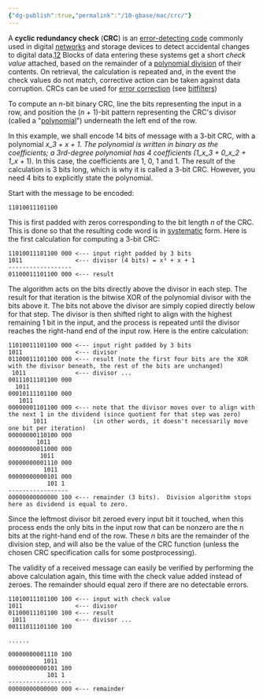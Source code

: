 ```yaml
---
{"dg-publish":true,"permalink":"/10-gbase/mac/crc/"}
---
```


A **cyclic redundancy check** (**CRC**) is an [error-detecting code](https://en.wikipedia.org/wiki/Error_correcting_code "Error correcting code") commonly used in digital [networks](https://en.wikipedia.org/wiki/Telecommunications_network "Telecommunications network") and storage devices to detect accidental changes to digital data.[1](https://en.wikipedia.org/wiki/Cyclic_redundancy_check#cite_note-Pundir_Sandhu_2021_p._103084-1)[2](https://en.wikipedia.org/wiki/Cyclic_redundancy_check#cite_note-Schiller_Mattes_2007_pp._944%E2%80%93949-2) Blocks of data entering these systems get a short _check value_ attached, based on the remainder of a [polynomial division](https://en.wikipedia.org/wiki/Polynomial_long_division "Polynomial long division") of their contents. On retrieval, the calculation is repeated and, in the event the check values do not match, corrective action can be taken against data corruption. CRCs can be used for [error correction](https://en.wikipedia.org/wiki/Error_detection_and_correction "Error detection and correction") (see [bitfilters](https://en.wikipedia.org/wiki/Mathematics_of_cyclic_redundancy_checks#Bitfilters "Mathematics of cyclic redundancy checks"))

To compute an _n_-bit binary CRC, line the bits representing the input in a row, and position the (_n_ + 1)-bit pattern representing the CRC's divisor (called a "[polynomial](https://en.wikipedia.org/wiki/Polynomial "Polynomial")") underneath the left end of the row.

In this example, we shall encode 14 bits of message with a 3-bit CRC, with a polynomial _x_3 + _x_ + 1. The polynomial is written in binary as the coefficients; a 3rd-degree polynomial has 4 coefficients (1_x_3 + 0_x_2 + 1_x_ + 1). In this case, the coefficients are 1, 0, 1 and 1. The result of the calculation is 3 bits long, which is why it is called a 3-bit CRC. However, you need 4 bits to explicitly state the polynomial.

Start with the message to be encoded:
```
11010011101100
```
This is first padded with zeros corresponding to the bit length _n_ of the CRC. This is done so that the resulting code word is in [systematic](https://en.wikipedia.org/wiki/Systematic_code "Systematic code") form. Here is the first calculation for computing a 3-bit CRC:

```
11010011101100 000 <--- input right padded by 3 bits
1011               <--- divisor (4 bits) = x³ + x + 1
------------------
01100011101100 000 <--- result
```
The algorithm acts on the bits directly above the divisor in each step. The result for that iteration is the bitwise XOR of the polynomial divisor with the bits above it. The bits not above the divisor are simply copied directly below for that step. The divisor is then shifted right to align with the highest remaining 1 bit in the input, and the process is repeated until the divisor reaches the right-hand end of the input row. Here is the entire calculation:

```
11010011101100 000 <--- input right padded by 3 bits
1011               <--- divisor
01100011101100 000 <--- result (note the first four bits are the XOR with the divisor beneath, the rest of the bits are unchanged)
 1011              <--- divisor ...
00111011101100 000
  1011
00010111101100 000
   1011
00000001101100 000 <--- note that the divisor moves over to align with the next 1 in the dividend (since quotient for that step was zero)
       1011             (in other words, it doesn't necessarily move one bit per iteration)
00000000110100 000
        1011
00000000011000 000
         1011
00000000001110 000
          1011
00000000000101 000
           101 1
-----------------
00000000000000 100 <--- remainder (3 bits).  Division algorithm stops here as dividend is equal to zero.
```

Since the leftmost divisor bit zeroed every input bit it touched, when this process ends the only bits in the input row that can be nonzero are the n bits at the right-hand end of the row. These _n_ bits are the remainder of the division step, and will also be the value of the CRC function (unless the chosen CRC specification calls for some postprocessing).

The validity of a received message can easily be verified by performing the above calculation again, this time with the check value added instead of zeroes. The remainder should equal zero if there are no detectable errors.

```
11010011101100 100 <--- input with check value
1011               <--- divisor
01100011101100 100 <--- result
 1011              <--- divisor ...
00111011101100 100

......

00000000001110 100
          1011
00000000000101 100
           101 1
------------------
00000000000000 000 <--- remainder
```